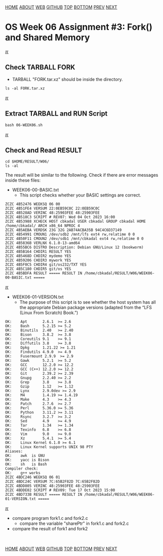 ---
---
[HOME](index.md)
[ABOUT](README.md)
[WEB](https://osp4diss.vlsm.org/)
[GITHUB](https://github.com/os2xx/osp4diss/)
[TOP](#)
[BOTTOM](#endofpage)
[PREV](W06-02.md)
[NEXT](W06-04.md)

# OS Week 06 Assignment #3: Fork() and Shared Memory
[&#x213C;](#endofpage)<br id="idx00">

## Check TARBALL FORK 

* TARBALL "FORK.tar.xz" should be inside the directory.

```
ls -al FORK.tar.xz

```

[&#x213C;](#)<br id="idx01">
## Extract TARBALL and RUN Script

```
bash 06-WEEK06.sh

```

[&#x213C;](#)<br id="idx02">
## Check and Read RESULT

```
cd $HOME/RESULT/W06/
ls -al

```

The result will be similar to the following. Check if there are error messages inside these files:
* WEEK06-00-BASIC.txt
  * This script checks whether your BASIC settings are correct.

```
ZCZC 4B52476 WEEKSQ 06 00
ZCZC 4B51FE4 VERSUM 22:0EB59C0C 22:0EB59C0C
ZCZC 4B528AD VERINC 48:25903FEE 48:25903FEE
ZCZC 4B518C3 SCRIPT # REV07: Wed 04 Oct 2023 16:00
ZCZC 4B53988 XCHECK HOST cbkadal USER cbkadal GROUP cbkadal HOME /home/cbkadal/ ARCH x86_64 NPROC 4
ZCZC 4B5AEBA VERDSK 23G 32G 2AB74ACBA35B 94C4C6D37149
ZCZC 4B54991 CMOUN1 /dev/sdb2 /mnt/lfs ext4 rw,relatime 0 0
ZCZC 4B50F11 CMOUN2 /dev/sdb1 /mnt/cbkadal ext4 rw,relatime 0 0
ZCZC 4B5836B VERLNX 6.1.0-13-amd64
ZCZC 4B55BC6 DISTRO Description: Debian GNU/Linux 12 (bookworm)
ZCZC 4B5B164 CHDIR1 RESULT YES
ZCZC 4B5468D CHDIR2 mydemo YES
ZCZC 4B59206 CHDIR3 mywork YES
ZCZC 4B5F0C5 CHDIR4 git/os232/TXT YES
ZCZC 4B5C180 CHDIR5 git/os YES
ZCZC 4B5BDFA RESULT ===== RESULT IN /home/cbkadal/RESULT/W06/WEEK06-00-BASIC.txt =====
```

[&#x213C;](#)<br id="idx03">

* WEEK06-01-VERSION.txt
  * The purpose of this script is to see whether the host system has all the appropriate
    Debian package versions (adapted from the “LFS (Linux From Scratch) Book.”)

```
OK:    Apt       2.6.1  >= 2.6
OK:    Bash      5.2.15 >= 5.2
OK:    Binutils  2.40   >= 2.40
OK:    Bison     3.8.2  >= 3.8
OK:    Coreutils 9.1    >= 9.1
OK:    Diffutils 3.8    >= 3.8
OK:    Dpkg      1.21.22 >= 1.21
OK:    Findutils 4.9.0  >= 4.9
OK:    Fusermount 2.9.9  >= 2.9
OK:    Gawk      5.2.1  >= 5.2
OK:    GCC       12.2.0 >= 12.2
OK:    GCC (C++) 12.2.0 >= 12.2
OK:    Git       2.39.2 >= 2.39
OK:    Gnupg     2.2.40 >= 2.2
OK:    Grep      3.8    >= 3.8
OK:    Gzip      1.12   >= 1.12
OK:    Lynx      2.9.0dev >= 2.9
OK:    M4        1.4.19 >= 1.4.19
OK:    Make      4.3    >= 4.3
OK:    Patch     2.7.6  >= 2.7
OK:    Perl      5.36.0 >= 5.36
OK:    Python    3.11.2 >= 3.11
OK:    Rsync     3.2.7  >= 3.2
OK:    Sed       4.9    >= 4.9
OK:    Tar       1.34   >= 1.34
OK:    Texinfo   6.8    >= 6.8
OK:    Vim       9.0    >= 9.0
OK:    Xz        5.4.1  >= 5.4
OK:    Linux Kernel 6.1.0 >= 6.1
OK:    Linux Kernel supports UNIX 98 PTY
Aliases:
OK:    awk  is GNU
OK:    yacc is Bison
OK:    sh   is Bash
Compiler check:
OK:    g++ works
ZCZC 4BDC246 WEEKSQ 06 01
ZCZC 4BDC24C VERSUM 7C:65B2F82D 7C:65B2F82D
ZCZC 4BDD805 VERINC 48:25903FEE 48:25903FEE
ZCZC 4BDDE02 SCRIPT # REV09: Tue 17 Oct 2023 15:00
ZCZC 4BD733B RESULT ===== RESULT IN /home/cbkadal/RESULT/W06/WEEK06-01-VERSION.txt =====
```

[&#x213C;](#)<br id="idx04">

* compare program fork1.c and fork2.c
  * compare the variable "sharePtr" in fork1.c and fork2.c
* compare the result of fork1 and fork2


<br id="endofpage"><br>
[HOME](index.md)
[ABOUT](README.md)
[WEB](https://osp4diss.vlsm.org/)
[GITHUB](https://github.com/os2xx/osp4diss/)
[TOP](#)
[BOTTOM](#endofpage)
[PREV](W06-02.md)
[NEXT](W06-04.md)
<br>



